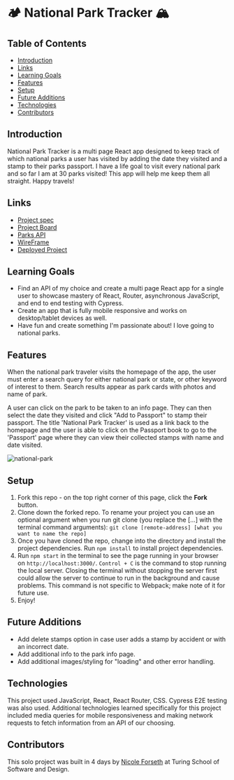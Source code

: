 #  🏕 National Park Tracker 🏔

## Table of Contents
- [Introduction](#introduction)
- [Links](#links)
- [Learning Goals](#learning-goals)
- [Features](#features)
- [Setup](#setup)
- [Future Additions](#future-additions)
- [Technologies](#technologies)
- [Contributors](#contributors)

## Introduction
National Park Tracker is a multi page React app designed to keep track of which national parks a user has visited by adding the date they visited and a stamp to their parks passport. I have a life goal to visit every national park and so far I am at 30 parks visited! This app will help me keep them all straight. Happy travels!

## Links
- [Project spec](https://frontend.turing.edu/projects/module-3/showcase.html)
- [Project Board](https://github.com/users/forsethnico/projects/5)
- [Parks API](https://www.nps.gov/subjects/developer/api-documentation.htm#/parks/getPark)
- [WireFrame](https://www.figma.com/file/lhYQSrR9maGm93H9qOGR26/Untitled?node-id=7%3A6)
- [Deployed Project](https://parks-passport.vercel.app/)

## Learning Goals 
- Find an API of my choice and create a multi page React app for a single user to showcase mastery of React, Router, asynchronous JavaScript, and end to end testing with Cypress.
- Create an app that is fully mobile responsive and works on desktop/tablet devices as well.
- Have fun and create something I'm passionate about! I love going to national parks. 

## Features
When the national park traveler visits the homepage of the app, the user must enter a search query for either national park or state, or other keyword of interest to them. Search results appear as park cards with photos and name of park. 

A user can click on the park to be taken to an info page. They can then select the date they visited and click "Add to Passport" to stamp their passport. 
The title 'National Park Tracker' is used as a link back to the homepage and the user is able to click on the Passport book to go to the 'Passport' page where they can view their collected stamps with name and date visited.

![national-park](https://user-images.githubusercontent.com/18154724/201603248-abfbb3ab-569c-4dce-9ae6-24e3d320fc5f.gif)

## Setup
1. Fork this repo - on the top right corner of this page, click the **Fork** button. 
2. Clone down the forked repo. To rename your project you can use an optional argument when you run git clone (you replace the [...] with the terminal command arguments): `git clone [remote-address] [what you want to name the repo]`
3. Once you have cloned the repo, change into the directory and install the project dependencies. Run `npm install` to install project dependencies.
4. Run `npm start` in the terminal to see the page running in your browser on `http://localhost:3000/`. `Control + C` is the command to stop running the local server.  Closing the terminal without stopping the server first could allow the server to continue to run in the background and cause problems. This command is not specific to Webpack; make note of it for future use. 
7. Enjoy!

## Future Additions
- Add delete stamps option in case user adds a stamp by accident or with an incorrect date.
- Add additional info to the park info page.
- Add additional images/styling for "loading" and other error handling.

## Technologies
This project used JavaScript, React, React Router, CSS. Cypress E2E testing was also used. Additional technologies learned specifically for this project included media queries for mobile responsiveness and making network requests to fetch information from an API of our choosing. 

## Contributors
This solo project was built in 4 days by [Nicole Forseth](https://github.com/forsethnico) at Turing School of Software and Design. 

